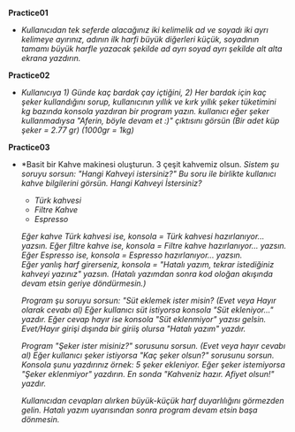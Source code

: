**Practice01**
- *Kullanıcıdan tek seferde alacağınız iki kelimelik ad ve soyadı iki ayrı kelimeye ayırınız,
  adının ilk harfi büyük diğerleri küçük,
  soyadının tamamı büyük harfle yazacak şekilde ad ayrı soyad ayrı şekilde alt alta ekrana yazdırın.*

**Practice02**
- *Kullanıcıya*
  *1) Günde kaç bardak çay içtiğini,
  2) Her bardak için kaç şeker kullandığını sorup,
  kullanıcının yıllık ve kırk yıllık şeker tüketimini kg bazında konsola yazdıran bir program yazın.
  kullanıcı eğer şeker kullanmadıysa "Aferin, böyle devam et :)" çıktısını görsün
  (Bir adet küp şeker = 2.77 gr) (1000gr = 1kg)*

**Practice03**
- *Basit bir Kahve makinesi oluşturun. 3 çeşit kahvemiz olsun.
  *Sistem şu soruyu sorsun: "Hangi Kahveyi istersiniz?"
  Bu soru ile birlikte kullanıcı kahve bilgilerini görsün.
  Hangi Kahveyi İstersiniz?*
  - *Türk kahvesi*
  - *Filtre Kahve*
  - *Espresso*
  
  *Eğer kahve Türk kahvesi ise, konsola = Türk kahvesi hazırlanıyor... yazsın.
  Eğer filtre kahve ise,   konsola = Filtre kahve hazırlanıyor...  yazsın.
  Eğer Espresso ise, konsola =  Espresso hazırlanıyor...   yazsın.  
  Eğer yanlış harf girerseniz, konsola = "Hatalı yazım, tekrar istediğiniz kahveyi yazınız" yazsın.
  (Hatalı yazımdan sonra kod oloğan akışında devam etsin geriye döndürmesin.)*

  *Program şu soruyu sorsun: "Süt eklemek ister misin? (Evet veya Hayır olarak cevabı al)
  Eğer kullanıcı süt istiyorsa konsola "Süt ekleniyor..." yazdır.
  Eğer cevap hayır ise konsola "Süt eklenmiyor" yazısı gelsin.
  Evet/Hayır girişi dışında bir giriiş olursa "Hatalı yazım" yazdır.*
  
  *Program "Şeker ister misiniz?" sorusunu sorsun. (Evet veya hayır cevabı al)
  Eğer kullanıcı şeker istiyorsa "Kaç şeker olsun?" sorusunu sorsun.
  Konsola şunu yazdırınız örnek: 5 şeker ekleniyor.
  Eğer şeker istemiyorsa "Şeker eklenmiyor" yazdırın.
  En sonda "Kahveniz hazır. Afiyet olsun!" yazdır.*
  
  *Kullanıcıdan cevapları alırken büyük-küçük harf duyarlılığını görmezden gelin.
  Hatalı yazım uyarısından sonra program devam etsin başa dönmesin.*
 
